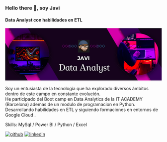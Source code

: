 ### Hello there 👋, soy Javi
#### Data Analyst con habilidades en ETL
![Texto alternativo](https://github.com/JaviDoria/JaviDoria/blob/feed81e0ebfa4a9f8421bee8aa990c14955dc83b/Captura%20de%20Pantalla%202024-05-12%20a%20las%209.04.05.png)

Soy un entusiasta de la tecnología que ha explorado diversos ámbitos dentro de este campo en constante evolución.  
He participado del Boot camp en Data Analytics de la IT ACADEMY (Barcelona) ademas de un modulo de programacion en Python.
Desarrollando habilidades en ETL y siguiendo formaciones en entornos de Google Cloud .

Skills: MySql / Power BI / Python / Excel



[<img src='https://cdn.jsdelivr.net/npm/simple-icons@3.0.1/icons/github.svg' alt='github' height='40'>](https://github.com/https://github.com/JaviDoria)  [<img src='https://cdn.jsdelivr.net/npm/simple-icons@3.0.1/icons/linkedin.svg' alt='linkedin' height='40'>](https://www.linkedin.com/in/https://www.linkedin.com/in/javier-doria/)  

